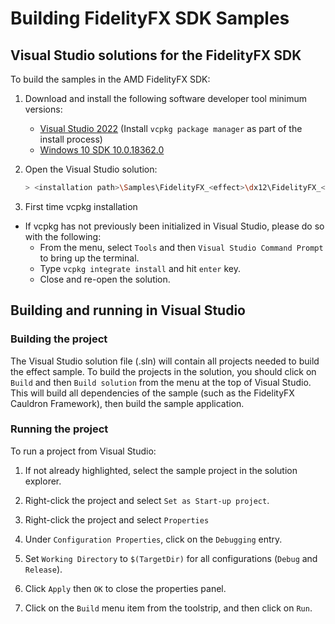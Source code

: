<!-- @page page_building-samples_index Generating solutions for the FidelityFX SDK -->

<h1>Building FidelityFX SDK Samples</h1>

<h2>Visual Studio solutions for the FidelityFX SDK</h2>

To build the samples in the AMD FidelityFX SDK:

 1. Download and install the following software developer tool minimum versions:
    - [Visual Studio 2022](https://visualstudio.microsoft.com/downloads/) (Install ```vcpkg package manager``` as part of the install process)
    - [Windows 10 SDK 10.0.18362.0](https://developer.microsoft.com/en-us/windows/downloads/windows-10-sdk)

 2. Open the Visual Studio solution:

    ```bash
    > <installation path>\Samples\FidelityFX_<effect>\dx12\FidelityFX_<effect>_2022.sln
    ```

 3. First time vcpkg installation

   - If vcpkg has not previously been initialized in Visual Studio, please do so with the following:
     - From the menu, select ``Tools`` and then ``Visual Studio Command Prompt`` to bring up the terminal.
     - Type ``vcpkg integrate install`` and hit ``enter`` key.
     - Close and re-open the solution.
  
<h2>Building and running in Visual Studio</h2>

<h3>Building the project</h3>

The Visual Studio solution file (.sln) will contain all projects needed to build the effect sample. To build the projects in the solution, you should click on ``Build`` and then ``Build solution`` from the menu at the top of Visual Studio. This will build all dependencies of the sample (such as the FidelityFX Cauldron Framework), then build the sample application.

<h3>Running the project</h3>

To run a project from Visual Studio:

 1. If not already highlighted, select the sample project in the solution explorer.

 2. Right-click the project and select `Set as Start-up project`.

 3. Right-click the project and select `Properties`

 4. Under `Configuration Properties`, click on the `Debugging` entry.

 5. Set `Working Directory` to `$(TargetDir)` for all configurations (`Debug` and `Release`).

 6. Click `Apply` then `OK` to close the properties panel.

 7. Click on the `Build` menu item from the toolstrip, and then click on `Run`.
